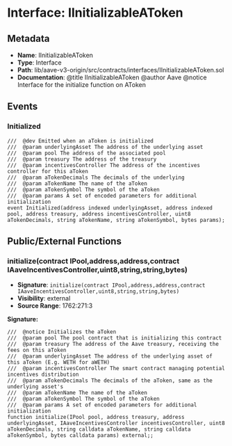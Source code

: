 # Interface: IInitializableAToken

## Metadata

- **Name**: IInitializableAToken
- **Type**: Interface
- **Path**: lib/aave-v3-origin/src/contracts/interfaces/IInitializableAToken.sol
- **Documentation**:  @title IInitializableAToken
   @author Aave
   @notice Interface for the initialize function on AToken

## Events

### Initialized

```solidity
///  @dev Emitted when an aToken is initialized
///  @param underlyingAsset The address of the underlying asset
///  @param pool The address of the associated pool
///  @param treasury The address of the treasury
///  @param incentivesController The address of the incentives controller for this aToken
///  @param aTokenDecimals The decimals of the underlying
///  @param aTokenName The name of the aToken
///  @param aTokenSymbol The symbol of the aToken
///  @param params A set of encoded parameters for additional initialization
event Initialized(address indexed underlyingAsset, address indexed pool, address treasury, address incentivesController, uint8 aTokenDecimals, string aTokenName, string aTokenSymbol, bytes params);
```

## Public/External Functions

### initialize(contract IPool,address,address,contract IAaveIncentivesController,uint8,string,string,bytes)

- **Signature**: `initialize(contract IPool,address,address,contract IAaveIncentivesController,uint8,string,string,bytes)`
- **Visibility**: external
- **Source Range**: 1762:271:3

**Signature:**
```solidity
///  @notice Initializes the aToken
///  @param pool The pool contract that is initializing this contract
///  @param treasury The address of the Aave treasury, receiving the fees on this aToken
///  @param underlyingAsset The address of the underlying asset of this aToken (E.g. WETH for aWETH)
///  @param incentivesController The smart contract managing potential incentives distribution
///  @param aTokenDecimals The decimals of the aToken, same as the underlying asset's
///  @param aTokenName The name of the aToken
///  @param aTokenSymbol The symbol of the aToken
///  @param params A set of encoded parameters for additional initialization
function initialize(IPool pool, address treasury, address underlyingAsset, IAaveIncentivesController incentivesController, uint8 aTokenDecimals, string calldata aTokenName, string calldata aTokenSymbol, bytes calldata params) external;;
```
